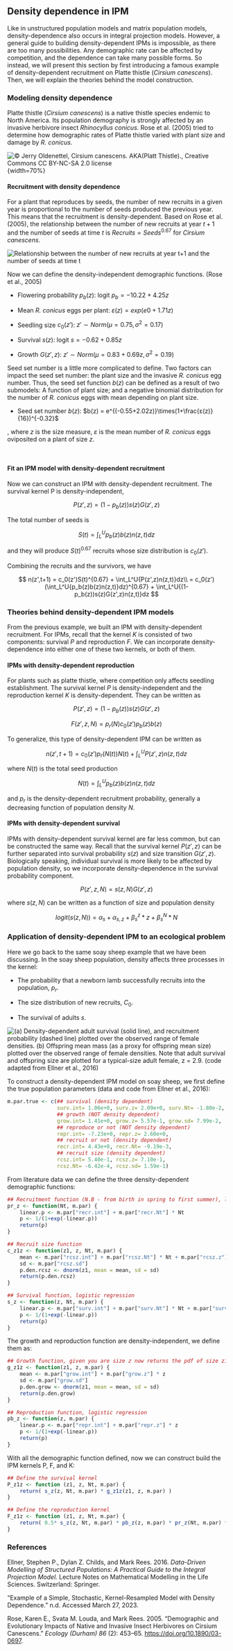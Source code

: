 ## Density dependence in IPM

Like in unstructured population models and matrix population models, density-dependence also occurs in integral projection models. However, a general guide to building density-dependent IPMs is impossible, as there are too many possibilities. Any demographic rate can be affected by competition, and the dependence can take many possible forms. So instead, we will present this section by first introducing a famous example of density-dependent recruitment on Platte thistle (*Cirsium canescens*). Then, we will explain the theories behind the model construction.


### Modeling density dependence

Platte thistle (*Cirsium canescens*) is a native thistle species endemic to North America. Its population demography is strongly affected by an invasive herbivore insect *Rhinocyllus conicus*. Rose et al. (2005) tried to determine how demographic rates of Platte thistle varied with plant size and damage by *R. conicus*.

![© Jerry Oldenettel, [Cirsium canescens. AKA(Platt Thistle).](https://www.flickr.com/photos/jroldenettel/1734332992), [Creative Commons CC BY-NC-SA 2.0 license](https://creativecommons.org/licenses/by-nc-sa/2.0/)](platte_thistle_1.jpg){width=70%}

#### Recruitment with density dependence

For a plant that reproduces by seeds, the number of new recruits in a given year is proportional to the number of seeds produced the previous year. This means that the recruitment is density-dependent. Based on Rose et al. (2005), the relationship between the number of new recruits at year $t+1$ and the number of seeds at time $t$ is $Recruits = Seeds^{0.67}$ for *Cirsium canescens*.

![Relationship between the number of new recruits at year t+1 and the number of seeds at time t](plant_dd_ipm.jpeg)

Now we can define the density-independent demographic functions. (Rose et al., 2005)

* Flowering probability $p_b(z)$: logit $p_b = −10.22 + 4.25z$

* Mean *R. conicus* eggs per plant: $ε(z) = exp(e0 + 1.71z)$

* Seedling size $c_0(z')$: $z' ∼ Norm(μ = 0.75, σ^2 = 0.17)$

* Survival $s(z)$: logit $s = −0.62 + 0.85z$

* Growth $G(z',z)$: $z' ∼ Norm(μ = 0.83 + 0.69z, σ^2 = 0.19)$

Seed set number is a little more complicated to define. Two factors can impact the seed set number: the plant size and the invasive *R. conicus* egg number. Thus, the seed set function $b(z)$ can be defined as a result of two submodels: A function of plant size; and a negative binomial distribution for the number of *R. conicus* eggs with mean depending on plant size.

* Seed set number $b(z)$: $b(z) = e^{(-0.55+2.02z)}\times(1+\frac{ε(z)}{16})^{-0.32}$

, where $z$ is the size measure, $ε$ is the mean number of *R. conicus* eggs oviposited on a plant of size $z$.


<br>

#### Fit an IPM model with density-dependent recruitment

Now we can construct an IPM with density-dependent recruitment. The survival kernel P is density-independent,

$$ P(z',z) = (1-p_b(z))s(z)G(z',z) $$

The total number of seeds is

$$ S(t) = \int_L^U{p_b(z)b(z)n(z,t)}dz$$

and they will produce $S(t)^{0.67}$ recruits whose size distribution is $c_0(z')$.

Combining the recruits and the survivors, we have

$$ n(z',t+1) = c_0(z')S(t)^{0.67} + \int_L^U{P(z',z)n(z,t)}dz\\
= c_0(z')(\int_L^U{p_b(z)b(z)n(z,t)}dz)^{0.67} + \int_L^U{(1-p_b(z))s(z)G(z',z)n(z,t)}dz $$


### Theories behind density-dependent IPM models

From the previous example, we built an IPM with density-dependent recruitment. For IPMs, recall that the kernel $K$ is consisted of two components: survival $P$ and reproduction $F$. We can incorporate density-dependence into either one of these two kernels, or both of them.

#### IPMs with density-dependent reproduction

For plants such as platte thistle, where competition only affects seedling establishment. The survival kernel $P$ is density-independent and the reproduction kernel $K$ is density-dependent. They can be written as

$$ P(z',z) = (1-p_b(z))s(z)G(z',z) $$

$$ F(z',z,N) = p_r(N)c_0(z')p_b(z)b(z) $$


To generalize, this type of density-dependent IPM can be written as

$$ n(z',t+1) = c_0(z')p_r(N(t))N(t) + \int_L^U{P(z',z)n(z,t)dz} $$

where $N(t)$ is the total seed production

$$ N(t) = \int_L^U{p_b(z)b(z)n(z,t)}dz $$

and $p_r$ is the density-dependent recruitment probability, generally a decreasing function of population density $N$.


#### IPMs with density-dependent survival

IPMs with density-dependent survival kernel are far less common, but can be constructed the same way. Recall that the survival kernel $P(z',z)$ can be further separated into survival probability $s(z)$ and size transition $G(z',z)$. Biologically speaking, individual survival is more likely to be affected by population density, so we incorporate density-dependence in the survival probability component.

$$ P(z',z, N) = s(z,N)G(z',z) $$

where $s(z,N)$ can be written as a function of size and population density

$$ logit (s(z,N)) = \alpha_s + \alpha_{s,z} + \beta_s^z*z + \beta_s^N*N $$


### Application of density-dependent IPM to an ecological problem

Here we go back to the same soay sheep example that we have been discussing. In the soay sheep population, density affects three processes in the kernel:

* The probability that a newborn lamb successfully recruits into the population, $p_r$.

* The size distribution of new recruits, $C_0$.

* The survival of adults $s$.

![(a) Density-dependent adult survival (solid line), and recruitment probability (dashed line) plotted over the observed range of female densities. (b) Offspring mean mass (as a proxy for offspring mean size) plotted over the observed range of female densities. Note that adult survival and offspring size are plotted for a typical-size adult female, z = 2.9. (code adapted from Ellner et al., 2016)](soay_ipm_dd.jpeg)

To construct a density-dependent IPM model on soay sheep, we first define the true population parameters (data and code from Ellner et al., 2016):

```r
m.par.true <- c(## survival (density dependent)
                surv.int= 1.06e+0, surv.z= 2.09e+0, surv.Nt= -1.80e-2,
                ## growth (NOT density dependent)
                grow.int= 1.41e+0, grow.z= 5.57e-1, grow.sd= 7.99e-2,
                ## reproduce or not (NOT density dependent)
                repr.int= -7.23e+0, repr.z= 2.60e+0,                
                ## recruit or not (density dependent)
                recr.int= 4.43e+0, recr.Nt= -9.19e-3,
                ## recruit size (density dependent)
                rcsz.int= 5.40e-1, rcsz.z= 7.10e-1,
                rcsz.Nt= -6.42e-4, rcsz.sd= 1.59e-1)
```

From literature data we can define the three density-dependent demographic functions:

```r
## Recruitment function (N.B - from birth in spring to first summer), logistic regression
pr_z <- function(Nt, m.par) {
    linear.p <- m.par["recr.int"] + m.par["recr.Nt"] * Nt
    p <- 1/(1+exp(-linear.p))
    return(p)
}

## Recruit size function
c_z1z <- function(z1, z, Nt, m.par) {
    mean <- m.par["rcsz.int"] + m.par["rcsz.Nt"] * Nt + m.par["rcsz.z"] * z
    sd <- m.par["rcsz.sd"]
    p.den.rcsz <- dnorm(z1, mean = mean, sd = sd)
    return(p.den.rcsz)
}

## Survival function, logistic regression
s_z <- function(z, Nt, m.par) {
    linear.p <- m.par["surv.int"] + m.par["surv.Nt"] * Nt + m.par["surv.z"] * z 
    p <- 1/(1+exp(-linear.p))                                                 
    return(p)
}
```

The growth and reproduction function are density-independent, we define them as:

```r
## Growth function, given you are size z now returns the pdf of size z1 next time
g_z1z <- function(z1, z, m.par) {
    mean <- m.par["grow.int"] + m.par["grow.z"] * z           
    sd <- m.par["grow.sd"]                                    
    p.den.grow <- dnorm(z1, mean = mean, sd = sd)
    return(p.den.grow)
}

## Reproduction function, logistic regression
pb_z <- function(z, m.par) {
    linear.p <- m.par["repr.int"] + m.par["repr.z"] * z       
    p <- 1/(1+exp(-linear.p))                                 
    return(p)
}
```

With all the demographic function defined, now we can construct build the IPM kernels P, F, and K:

```r
## Define the survival kernel
P_z1z <- function (z1, z, Nt, m.par) {
    return( s_z(z, Nt, m.par) * g_z1z(z1, z, m.par) )
}

## Define the reproduction kernel
F_z1z <- function (z1, z, Nt, m.par) {
    return( 0.5* s_z(z, Nt, m.par) * pb_z(z, m.par) * pr_z(Nt, m.par) *             c_z1z(z1, z, Nt, m.par) )
}
```

### References

Ellner, Stephen P., Dylan Z. Childs, and Mark Rees. 2016. _Data-Driven Modelling of Structured Populations: A Practical Guide to the Integral Projection Model._ Lecture Notes on Mathematical Modelling in the Life Sciences. Switzerland: Springer.

“Example of a Simple, Stochastic, Kernel-Resampled Model with Density Dependence.” n.d. Accessed March 27, 2023.

Rose, Karen E., Svata M. Louda, and Mark Rees. 2005. “Demographic and Evolutionary Impacts of Native and Invasive Insect Herbivores on Cirsium Canescens.” _Ecology (Durham) 86_ (2): 453–65. https://doi.org/10.1890/03-0697.
